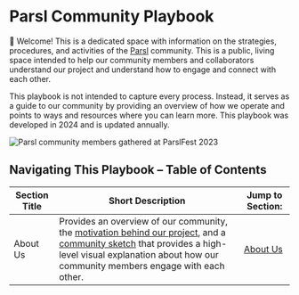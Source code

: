 # Parsl Community Playbook

👋 Welcome! This is a dedicated space with information on the strategies, procedures, and activities of the [Parsl](https://github.com/Parsl/parsl) community. This is a public, living space intended to help our community members and collaborators understand our project and understand how to engage and connect with each other.

This playbook is not intended to capture every process. Instead, it serves as a guide to our community by providing an overview of how we operate and points to ways and resources where you can learn more. This playbook was developed in 2024 and is updated annually.

![Parsl community members gathered at ParslFest 2023](https://parsl-project.org/parslfest/2023/pf2023-banner.png)

## Navigating This Playbook – Table of Contents
|Section Title            |Short Description       |Jump to Section:        |
|-------------------|------------------------|---------------|
|About Us     |Provides an overview of our community, the [motivation behind our project](https://github.com/sophie-bui/parsl-community-playbook/blob/main/About-Us.md#-motivation-behind-parsl-the-modern-research-computing-landscape), and a [community sketch](https://github.com/sophie-bui/parsl-community-playbook/blob/main/About-Us.md#community-sketch) that provides a high-level visual explanation about how our community members engage with each other.| [About Us](https://github.com/sophie-bui/parsl-community-playbook/blob/main/About-Us.md#-about-our-community)|

